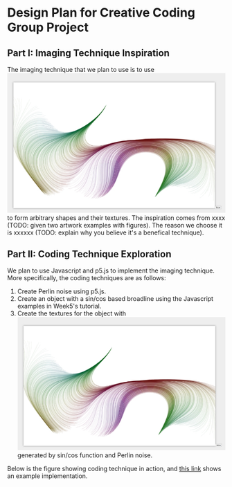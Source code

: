 # Design Plan for Creative Coding Group Project

## Part I: Imaging Technique Inspiration

The imaging technique that we plan to use is to use 
![123](image/moon.jpg)
to form arbitrary shapes and their textures. The inspiration comes from xxxx (TODO: given two artwork examples with figures). The reason we choose it is xxxxxx (TODO: explain why you believe it's a benefical technique).

## Part II: Coding Technique Exploration

We plan to use Javascript and p5.js to implement the imaging technique. More specifically, the coding techniques are as follows:

1. Create Perlin noise using p5.js.
2. Create an object with a sin/cos based broadline using the Javascript examples in Week5's tutorial.
3. Create the textures for the object with ![123](image/moon.jpg)generated by sin/cos function and Perlin noise.

Below is the figure showing coding technique in action, and [this link](https://josephg.com/perlin/3/p.js) shows an example implementation.

